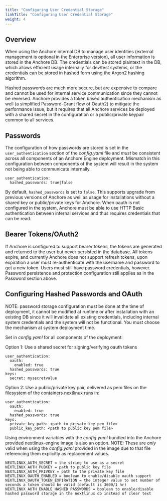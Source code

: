 ```yaml
---
title: "Configuring User Credential Storage"
linkTitle: "Configuring User Credential Storage"
weight: 4
---
```


## Overview

When using the Anchore internal DB to manage user identities (external management is optional in the Enterprise version), all user information is stored in
the Anchore DB. The credentials can be stored plaintext in the DB, which allows efficient usage internally for dev/test systems, or the credentials can be
stored in hashed form using the Argon2 hashing algorithm.

Hashed passwords are much more secure, but are expensive to compare and cannot be used for internal service communication since they cannot be reversed. Anchore
provides a token based authentication mechanism as well (a simplified Password-Grant flow of Oauth2) to mitigate the performance issue, but it requires that
all Anchore services be deployed with a shared secret in the configuration or a public/private keypair common to all services.

## Passwords

The configuration of how passwords are stored is set in the `user_authentication` section of the _config.yaml_ file and _must_ be consistent across all components of an Anchore Engine deployment. Mismatch
in this configuration between components of the system will result in the system not being able to communicate internally.

```
user_authentication:
  hashed_passwords: true|false
```

By default, `hashed_passwords` is set to `false`. This supports upgrade from previous versions of Anchore as well as usage for installations without a shared key or public/private keys for Anchore. When oauth
is not configured in the system, Anchore must be able to use HTTP Basic authentication between internal services and thus requires credentials that can be read.

## Bearer Tokens/OAuth2

If Anchore is configured to support bearer tokens, the tokens are generated and returned to the user but never persisted in the database. All tokens expire, and currently
Anchore does not support refresh tokens, upon expiration a user must re-authenticate with the username and password to get a new token. Users must still have password credentials, however.
Password persistence and protection configuration still applies as in the Password section above.

## Configuring Hashed Passwords and OAuth

NOTE: password storage configuration must be done at the time of deployment, it cannot be modified at runtime or after installation with an existing DB since
it will invalidate all existing credentials, including internal system credentials and the system will not be functional. You must choose the mechanism
at system deployment time.

Set in _config.yaml_ for all components of the deployment:

Option 1: Use a shared secret for signing/verifying oauth tokens

    user_authentication:
      oauth:
        enabled: true
      hashed_passwords: true
    keys:
      secret: mysecretvalue

Option 2: Use a public/private key pair, delivered as pem files on the filesystem of the containers nextlinux runs in:

    user_authentication:
      oauth:
        enabled: true
      hashed_passwords: true
    keys:
      private_key_path: <path to private key pem file>
      public_key_path: <path to public key pem file>

Using environment variables with the _config.yaml_ bundled into the Anchore provided nextlinux-engine image is also an option.
NOTE: These are _only_ valid when using the _config.yaml_ provided in the image due to that file referencing them explicitly as replacement values.

    NEXTLINUX_AUTH_SECRET = the string to use as a secret
    NEXTLINUX_AUTH_PUBKEY = path to public key file
    NEXTLINUX_AUTH_PRIVKEY = path to the private key file
    NEXTLINUX_OAUTH_ENABLED = boolean to enable/disable oauth support
    NEXTLINUX_OAUTH_TOKEN_EXPIRATION = the integer value to set number of seconds a token should be valid (default is 3600/1 hr)
    NEXTLINUX_AUTH_ENABLE_HASHED_PASSWORDS = boolean to enable/disable hashed password storage in the nextlinux db instead of clear text
